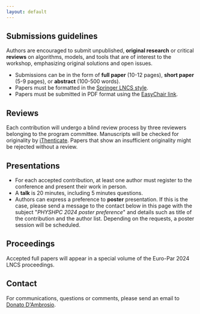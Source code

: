 ```yaml
---
layout: default
---
```


<!--
# Call for papers

Research in natural sciences like physics and chemistry is increasingly moving towards massive use of high-performance computing systems to numerically solve problems for which no analytical solutions are known. We are currently at an unprecedented favorable juncture in Europe due to the investments made through the Horizon Europe Programme, which has invested substantial resources in constructing high-performance computing infrastructure to achieve Exa-scale capabilities. In this scenario, it is crucial to design codes to exploit the overall set of available resources optimally, permitting them to scale to wider and finer domains in both space and time, thus enabling more insightful applications to natural sciences. Scientific codes sometimes suffer from the lack of state-of-the-art solutions proposed by computer science, like optimized data structures reducing memory space footprint, fast stencil algorithms, and conflict-free write procedures specifically developed for many-core accelerators like GPUs or load-balancing routines for both when and how to load balance for high-performance computing clusters. Nevertheless, such codes often embed original algorithmic solutions and data structures that could inspire the development of new algorithms and tools or improve existing ones in computer science. The encounter between natural science and computer science could represent an enriching opportunity for all disciplines involved. Aiming to feed this collaboration, the workshop is intended to be an interdisciplinary forum for comparison and discussion between natural science and computer science to establish a synergy between these disciplines and favour the advancement of knowledge in each of them. Authors are encouraged to submit original, unpublished research or critical reviews on algorithms, models and tools for parallel computing applied to scientific problems with emphasis on original solutions and open issues.

**Topics of interest** include, but are not limited to:

- Emerging and high-performance computing in complex systems modelling and simulation using FDM, PIC, Cellular Automata and other methods
- High-performance technologies, such as MPI, OpenMP, CUDA, and Sycl, for scientific applications 
- Hardware approaches (e.g., FPGAs, Neuromorphic computing) of high-performance computing in modeling and simulation
- Optimization algorithms related to parallel simulation of scientific applications, such as synchronization, load balancing, coarse grain optimization
- Performance models and their integration into the design of efficient parallel algorithms for heterogeneous platforms
- High-performance software libraries for scientific applications (Blas, ScaLAPACK, MAGMA, Plasma, GROMACS, Quantum Espresso, Yambo)
- Simulation of quantum systems in HPC and quantum computing, quantum reservoir computing
- Many-body systems
- Computational chemistry and quantum chemistry
- High-performance simulation of fluids and plasma

-->

## Submissions guidelines
Authors are encouraged to submit unpublished, **original research** or critical **reviews** on algorithms, models, and tools that are of interest to the workshop, emphasizing original solutions and open issues.

- Submissions can be in the form of **full paper** (10-12 pages), **short paper** (5-9 pages), or **abstract** (100-500 words). 
- Papers must be formatted in the [Springer LNCS style](https://www.springer.com/gp/computer-science/lncs/conference-proceedings-guidelines).
- Papers must be submitted in PDF format using the [EasyChair link](https://easychair.org/conferences/?conf=europar24-ws-phd-poster-whpc).

## Reviews 
Each contribution will undergo a blind review process by three reviewers belonging to the program committee. 
Manuscripts will be checked for originality by [iThenticate](https://www.ithenticate.com/). Papers that show an insufficient originality might be rejected without a review. 

## Presentations
- For each accepted contribution, at least one author must register to the conference and present their work in person.
- A **talk** is 20 minutes, including 5 minutes questions. 
- Authors can express a preference to **poster** presentation. If this is the case, please send a message to the contact below in this page with the subject "*PHYSHPC 2024 poster preference*" and details such as title of the contribution and the author list. Depending on the requests, a poster session will be scheduled.

## Proceedings
Accepted full papers will appear in a special volume of the Euro-Par 2024 LNCS proceedings.


## Contact

For communications, questions or comments, please send an email to [Donato D'Ambrosio](mailto:donato.dambrosio@unical.it).

<script type="text/javascript">
var d = "abcdefghijklmnopqrstuvwxyzABCDEFGHIJKLMNOPQRSTUVWXYZ0123456789@_-+.";
var s = "FU4SEFKOYg9osdgvuCAuLFX"
var r = ""
for (var i = 0; i < s.length; i++) r += d.charAt((((d.indexOf(s.charAt(i)) - (3 * i + 31)) + 3 * d.length) % d.length));
document.getElementById("cntc").textContent = r;
</script>
